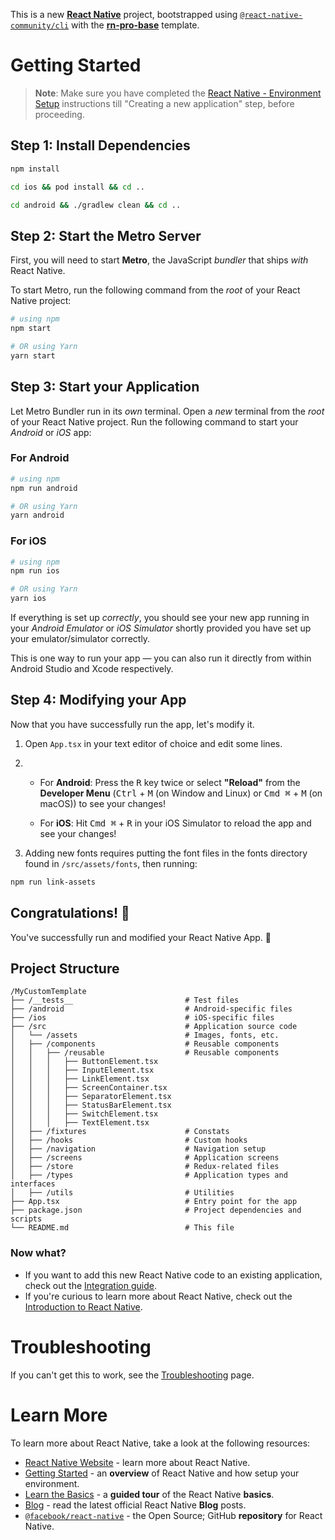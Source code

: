 This is a new [**React Native**](https://reactnative.dev) project, bootstrapped using [`@react-native-community/cli`](https://github.com/react-native-community/cli) with the [**rn-pro-base**](https://github.com/Shai-E/rn-pro-base) template.


# Getting Started

>**Note**: Make sure you have completed the [React Native - Environment Setup](https://reactnative.dev/docs/environment-setup) instructions till "Creating a new application" step, before proceeding.

## Step 1: Install Dependencies

```bash
npm install
```
```bash
cd ios && pod install && cd ..
```
```bash
cd android && ./gradlew clean && cd ..
```

## Step 2: Start the Metro Server

First, you will need to start **Metro**, the JavaScript _bundler_ that ships _with_ React Native.

To start Metro, run the following command from the _root_ of your React Native project:

```bash
# using npm
npm start

# OR using Yarn
yarn start
```

## Step 3: Start your Application

Let Metro Bundler run in its _own_ terminal. Open a _new_ terminal from the _root_ of your React Native project. Run the following command to start your _Android_ or _iOS_ app:

### For Android

```bash
# using npm
npm run android

# OR using Yarn
yarn android
```

### For iOS

```bash
# using npm
npm run ios

# OR using Yarn
yarn ios
```

If everything is set up _correctly_, you should see your new app running in your _Android Emulator_ or _iOS Simulator_ shortly provided you have set up your emulator/simulator correctly.

This is one way to run your app — you can also run it directly from within Android Studio and Xcode respectively.

## Step 4: Modifying your App

Now that you have successfully run the app, let's modify it.

1. Open `App.tsx` in your text editor of choice and edit some lines.

2. 
   * For **Android**: Press the <kbd>R</kbd> key twice or select **"Reload"** from the **Developer Menu** (<kbd>Ctrl</kbd> + <kbd>M</kbd> (on Window and Linux) or <kbd>Cmd ⌘</kbd> + <kbd>M</kbd> (on macOS)) to see your changes!

   * For **iOS**: Hit <kbd>Cmd ⌘</kbd> + <kbd>R</kbd> in your iOS Simulator to reload the app and see your changes!

3. Adding new fonts requires putting the font files in the fonts directory found in `/src/assets/fonts`, then running:

```bash
npm run link-assets
```

## Congratulations! :tada:

You've successfully run and modified your React Native App. :partying_face:

## Project Structure

```
/MyCustomTemplate
├── /__tests__                         # Test files
├── /android                           # Android-specific files
├── /ios                               # iOS-specific files
├── /src                               # Application source code
│   └── /assets                        # Images, fonts, etc.
│   ├── /components                    # Reusable components
│   │   ├── /reusable                  # Reusable components
│   │   │   ├── ButtonElement.tsx
│   │   │   ├── InputElement.tsx
│   │   │   ├── LinkElement.tsx
│   │   │   ├── ScreenContainer.tsx
│   │   │   ├── SeparatorElement.tsx
│   │   │   ├── StatusBarElement.tsx
│   │   │   ├── SwitchElement.tsx
│   │   │   ├── TextElement.tsx
│   ├── /fixtures                      # Constats
│   ├── /hooks                         # Custom hooks
│   ├── /navigation                    # Navigation setup
│   ├── /screens                       # Application screens
│   ├── /store                         # Redux-related files
│   ├── /types                         # Application types and interfaces
│   ├── /utils                         # Utilities
├── App.tsx                            # Entry point for the app
├── package.json                       # Project dependencies and scripts
└── README.md                          # This file
```

### Now what?

- If you want to add this new React Native code to an existing application, check out the [Integration guide](https://reactnative.dev/docs/integration-with-existing-apps).
- If you're curious to learn more about React Native, check out the [Introduction to React Native](https://reactnative.dev/docs/getting-started).

# Troubleshooting

If you can't get this to work, see the [Troubleshooting](https://reactnative.dev/docs/troubleshooting) page.

# Learn More

To learn more about React Native, take a look at the following resources:

- [React Native Website](https://reactnative.dev) - learn more about React Native.
- [Getting Started](https://reactnative.dev/docs/environment-setup) - an **overview** of React Native and how setup your environment.
- [Learn the Basics](https://reactnative.dev/docs/getting-started) - a **guided tour** of the React Native **basics**.
- [Blog](https://reactnative.dev/blog) - read the latest official React Native **Blog** posts.
- [`@facebook/react-native`](https://github.com/facebook/react-native) - the Open Source; GitHub **repository** for React Native.
